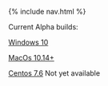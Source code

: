{% include nav.html %}


Current Alpha builds:

[Windows 10](https://www.clayman.app/alpha/downloads/)

[MacOs 10.14+](https://www.clayman.app/alpha/downloads/)

[Centos 7.6]() Not yet available
